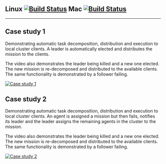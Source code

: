 ## Linux [![Build Status](https://type2labs.visualstudio.com/UNDERSEA/_apis/build/status/SirCipher.UNDERSEA?branchName=master&jobName=Linux)](https://type2labs.visualstudio.com/UNDERSEA/_build/latest?definitionId=8&branchName=master) Mac [![Build Status](https://travis-ci.com/SirCipher/UNDERSEA.svg?branch=master)](https://travis-ci.com/SirCipher/UNDERSEA)

---

Case study 1
----
Demonstrating automatic task decomposition, distribution and execution to local cluster clients. A leader is automatically elected and distributes the mission to the clients.

The video also demonstrates the leader being killed and a new one elected. The new mission is re-decomposed and distributed to the available clients. The same functionality is demonstrated by a follower failing.

[![Case study 1](https://img.youtube.com/vi/hwb0acLLqaw/0.jpg)](https://www.youtube.com/watch?v=hwb0acLLqaw)

Case study 2
----
Demonstrating automatic task decomposition, distribution and execution to local cluster clients. An agent is assigned a mission but then fails, notifies its leader and the leader assigns the remaining agents in the cluster to the mission.

The video also demonstrates the leader being killed and a new one elected. The new mission is re-decomposed and distributed to the available clients. The same functionality is demonstrated by a follower failing.

[![Case study 2](https://img.youtube.com/vi/fK5BTo5zOIo/0.jpg)](https://www.youtube.com/watch?v=fK5BTo5zOIo)
